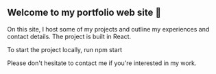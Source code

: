 ## Welcome to my portfolio web site 👋

On this site, I host some of my projects and outline my experiences and contact details. 
The project is built in React. 

To start the project locally, run npm start

Please don't hesitate to contact me if you're interested in my work. 
